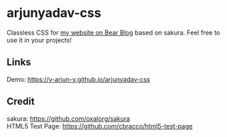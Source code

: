 # arjunyadav-css
Classless CSS for [my website on Bear Blog](arjunyadav.net) based on sakura. Feel free to use it in your projects!

## Links
Demo: https://y-arjun-y.github.io/arjunyadav-css

## Credit
sakura: https://github.com/oxalorg/sakura <br>
HTML5 Test Page: https://github.com/cbracco/html5-test-page
